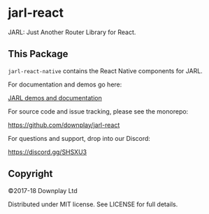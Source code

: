 # jarl-react

JARL: Just Another Router Library for React.

## This Package

`jarl-react-native` contains the React Native components for JARL.

For documentation and demos go here:

[JARL demos and documentation](https://jarl.downplay.co)

For source code and issue tracking, please see the monorepo:

https://github.com/downplay/jarl-react

For questions and support, drop into our Discord:

https://discord.gg/SHSXU3

## Copyright

&copy;2017-18 Downplay Ltd

Distributed under MIT license. See LICENSE for full details.
